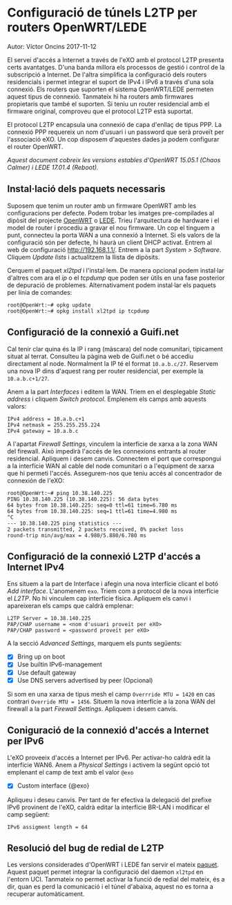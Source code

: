 # Configuració de túnels L2TP per routers OpenWRT/LEDE

Autor: Víctor Oncins 2017-11-12

El servei d'accés a Internet a través de l'eXO amb el protocol L2TP presenta certs avantatges. D'una banda millora els processos de gestió i control de la subscripció a Internet. De l'altra simplifica la configuració dels routers residencials i permet integrar el suport de IPv4 i IPv6 a través d'una sola connexió. Els routers que suporten el sistema OpenWRT/LEDE permeten aquest tipus de connexió. Tanmateix hi ha routers amb firmwares propietaris que també el suporten. Si teniu un router residencial amb el firmware original, comproveu que el protocol L2TP està suportat.

El protocol L2TP encapsula una connexió de capa d'enllaç de tipus PPP. La connexió PPP requereix un nom d'usuari i un password que serà proveït per l'associació eXO. Un cop disposem d'aquestes dades ja podem configurar el router OpenWRT.

*Aquest document cobreix les versions estables d'OpenWRT 15.05.1 (Chaos Calmer) i LEDE 17.01.4 (Reboot).*

## Instal·lació dels paquets necessaris

Suposem que tenim un router amb un firmware OpenWRT amb les configuracions per defecte. Podem trobar les imatges pre-compilades al dipòsit del projecte [OpenWRT](https://downloads.openwrt.org/chaos_calmer/15.05.1/) o [LEDE](https://downloads.lede-project.org/releases/17.01.4/). Trieu l'arquitectura de hardware i el model de router i procediu a gravar el nou firmware. Un cop el tinguem a punt, connecteu la porta WAN a una connexió a Internet. Si els valors de la configuració són per defecte, hi haurà un client DHCP activat. Entrem al web de configuració http://192.168.1.1/. Entrem a la part *System > Software*. Cliquem *Update lists* i actualitzem la llista de dipòsits.

Cerquem el paquet *xl2tpd* i l'instal·lem. De manera opcional podem instal·lar d'altres com ara el *ip* o el *tcpdump* que poden ser útils en una fase posterior de depuració de problemes. Alternativament podem instal·lar els paquets per línia de comandes:

```
root@OpenWrt:~# opkg update
root@OpenWrt:~# opkg install xl2tpd ip tcpdump
```

## Configuració de la connexió a Guifi.net

Cal tenir clar quina és la IP i rang (màscara) del node comunitari, típicament situat al terrat. Consulteu la pàgina web de Guifi.net o bé accediu directament al node. Normalment la IP té el format `10.a.b.c/27`. Reservem una nova IP dins d'aquest rang per router residencial, per exemple la `10.a.b.c+1/27`.

Anem a la part *Interfaces* i editem la WAN. Triem en el desplegable *Static address* i cliquem *Switch protocol*. Emplenem els camps amb aquests valors:

```
IPv4 address = 10.a.b.c+1
IPv4 netmask = 255.255.255.224
IPv4 gateway = 10.a.b.c
```

A l'apartat *Firewall Settings*, vinculem la interfície de xarxa a la zona WAN del firewall. Això impedirà l'accés de les connexions entrants al router residencial. Apliquem i desem canvis. Connectem el port que correspongui a la interfície WAN al cable del node comunitari o a l'equipment de xarxa que hi permeti l'accés. Assegurem-nos que teniu accés al concentrador de connexión de l'eXO:

```
root@OpenWrt:~# ping 10.38.140.225
PING 10.38.140.225 (10.38.140.225): 56 data bytes
64 bytes from 10.38.140.225: seq=0 ttl=61 time=6.780 ms
64 bytes from 10.38.140.225: seq=1 ttl=61 time=4.980 ms
^C
--- 10.38.140.225 ping statistics ---
2 packets transmitted, 2 packets received, 0% packet loss
round-trip min/avg/max = 4.980/5.880/6.780 ms
```

## Configuració de la connexió L2TP d'accés a Internet IPv4

Ens situem a la part de Interface i afegin una nova interfície clicant el botó *Add interface*. L'anomenem `exo`. Triem com a protocol de la nova interfície el *L2TP*. No hi vinculem cap interfície física. Apliquem els canvi i apareixeran els camps que caldrà emplenar:

```
L2TP Server = 10.38.140.225
PAP/CHAP username = <nom d'usuari proveït per eXO>
PAP/CHAP password = <password proveït per eXO>
```
A la secció *Advanced Settings*, marquem els punts següents:

- [X] Bring up on boot
- [x] Use builtin IPv6-management
- [x] Use default gateway
- [x] Use DNS servers advertised by peer (Opcional)

Si som en una xarxa de tipus mesh el camp `Overrride MTU = 1420` en cas contrari `Override MTU = 1456`. Situem la nova interfície a la zona WAN del firewall a la part *Firewall Settings*. Apliquem i desem canvis.

## Coniguració de la connexió d'accés a Internet per IPv6

L'eXO proveeix d'accés a Internet per IPv6. Per activar-ho caldrà edit la interfície WAN6. Anem a *Physical Settings* i activem la segünt opció tot emplenant el camp de text amb el valor `@exo`

- [X] Custom interface {@exo}

Apliqueu i deseu canvis. Per tant de fer efectiva la delegació del prefixe IPv6 provinent de l'eXO, caldrà editar la interfície BR-LAN i modificar el camp següent:

```
IPv6 assigment length = 64
```

## Resolució del bug de redial de L2TP

Les versions considerades d'OpenWRT i LEDE fan servir el mateix [paquet](https://github.com/openwrt/packages/tree/master/net/xl2tpd). Aquest paquet permet integrar la configuració del daemon `xl2tpd` en l'entorn UCI. Tanmateix no permet activar la funció de redial del mateix, és a dir, quan es perd la comunicació i el túnel d'abaixa, aquest no es torna a recuperar automàticament.
